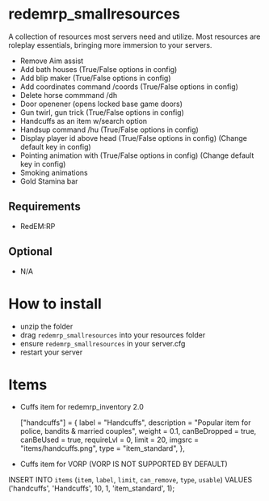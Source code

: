 # redemrp_smallresources
A collection of resources most servers need and utilize. Most resources are
roleplay essentials, bringing more immersion to your servers.

- Remove Aim assist
- Add bath houses (True/False options in config)
- Add blip maker (True/False options in config)
- Add coordinates command /coords (True/False options in config)
- Delete horse commmand /dh
- Door openener (opens locked base game doors)
- Gun twirl, gun trick (True/False options in config)
- Handcuffs as an item w/search option
- Handsup command /hu (True/False options in config)
- Display player id above head (True/False options in config) (Change default key in config)
- Pointing animation with (True/False options in config) (Change default key in config)
- Smoking animations
- Gold Stamina bar

## Requirements
- RedEM:RP

## Optional
 - N/A

# How to install

- unzip the folder
- drag `redemrp_smallresources` into your resources folder
- ensure `redemrp_smallresources` in your server.cfg
- restart your server

# Items

- Cuffs item for redemrp_inventory 2.0

	["handcuffs"] =
    {
        label = "Handcuffs",
        description = "Popular item for police, bandits & married couples",
        weight = 0.1,
        canBeDropped = true,
        canBeUsed = true,
        requireLvl = 0,
        limit = 20,
        imgsrc = "items/handcuffs.png",
        type = "item_standard",
    },

- Cuffs item for VORP (VORP IS NOT SUPPORTED BY DEFAULT)

INSERT INTO `items` (`item`, `label`, `limit`, `can_remove`, `type`, `usable`) VALUES ('handcuffs', 'Handcuffs', 10, 1, 'item_standard', 1);